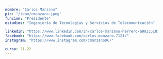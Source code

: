```yaml
---
nombre: "Carlos Manzano"
pic: "/team/cmanzano.jpeg"
funcion: "Presidente"
estudios: "Ingeniería de Tecnologías y Servicios de Telecomunicación"

linkedin: "https://www.linkedin.com/in/carlos-manzano-herrero-a99335181/"
facebook: "https://www.facebook.com/carlos.manzano.7121/"
instagram: "https://www.instagram.com/cmanzano96/"

curso: 21-22
---
```

